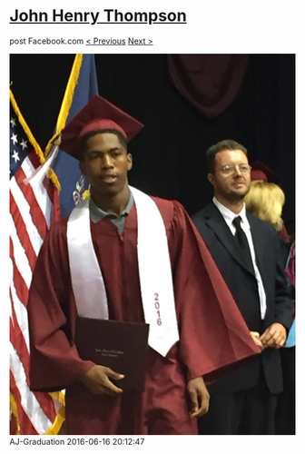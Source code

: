 # [John Henry Thompson](../README.md)
post Facebook.com
[< Previous](2016-06-16-6.md) [Next >](2016-06-16-8.md)

[![](../media/2016-06-16/AJ-Graduation-1.jpg)](../README.md)
AJ-Graduation
2016-06-16 20:12:47